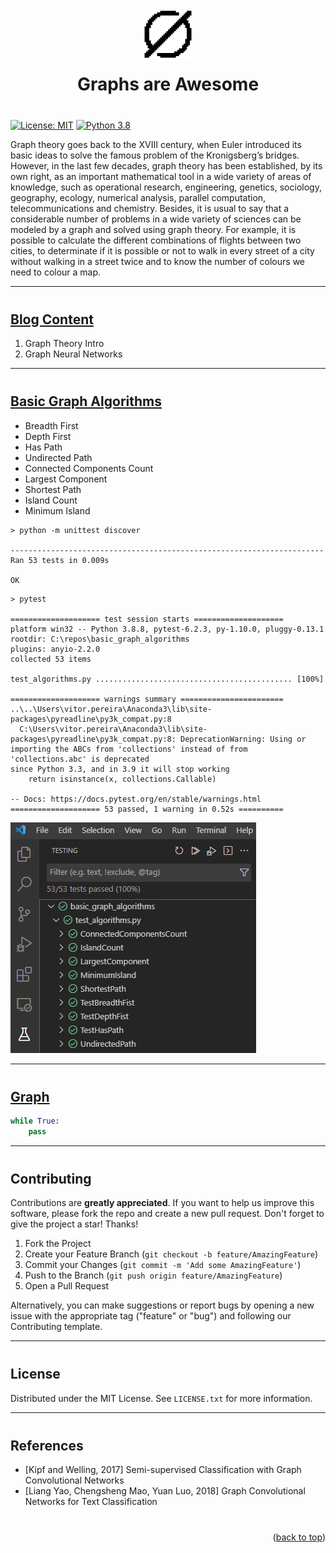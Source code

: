 <div align="center">
  <img width="80" src="docs/assets/logo.png">
  <h1 style="margin-bottom:40px; margin-top:20px">Graphs are Awesome
</h1>
</div>

<div id="top"></div>

[![License: MIT](https://img.shields.io/badge/License-MIT-yellow.svg)](https://opensource.org/licenses/MIT)
[![Python 3.8](https://upload.wikimedia.org/wikipedia/commons/a/a5/Blue_Python_3.8_Shield_Badge.svg)](https://www.python.org/)

Graph theory goes back to the XVIII century, when Euler introduced its basic ideas to solve the famous problem of the Kronigsberg’s bridges. However, in the last few decades, graph theory has been established, by its own right, as an important mathematical tool in a wide variety of areas of knowledge, such as operational research, engineering, genetics, sociology, geography, ecology, numerical analysis, parallel computation, telecommunications and chemistry. Besides, it is usual to say that a considerable number of problems in a wide variety of sciences can be modeled by a graph and solved using graph theory. For example, it is possible to calculate the different combinations of flights between two cities, to determinate if it is possible or not to walk in every street of a city without walking in a street twice and to know the number of colours we need to colour a map.

---

<h2 style="margin-top:40px"><a href="algorithms/README.md">Blog Content</a></h2>

1. Graph Theory Intro
2. Graph Neural Networks

---

<h2 style="margin-top:40px"><a href="algorithms/README.md">Basic Graph Algorithms</a></h2>

* Breadth First
* Depth First
* Has Path
* Undirected Path
* Connected Components Count
* Largest Component
* Shortest Path
* Island Count
* Minimum Island



```
> python -m unittest discover

----------------------------------------------------------------------
Ran 53 tests in 0.009s

OK
```

```
> pytest

==================== test session starts ==================== 
platform win32 -- Python 3.8.8, pytest-6.2.3, py-1.10.0, pluggy-0.13.1
rootdir: C:\repos\basic_graph_algorithms
plugins: anyio-2.2.0
collected 53 items

test_algorithms.py ............................................ [100%] 

==================== warnings summary ======================= 
..\..\Users\vitor.pereira\Anaconda3\lib\site-packages\pyreadline\py3k_compat.py:8
  C:\Users\vitor.pereira\Anaconda3\lib\site-packages\pyreadline\py3k_compat.py:8: DeprecationWarning: Using or importing the ABCs from 'collections' instead of from 'collections.abc' is deprecated 
since Python 3.3, and in 3.9 it will stop working
    return isinstance(x, collections.Callable)

-- Docs: https://docs.pytest.org/en/stable/warnings.html
==================== 53 passed, 1 warning in 0.52s ==========
```

![](docs/assets/tests.png)


---

<h2 style="margin-top:40px"><a href="graph/README.md">Graph</a></h2>

```python
while True:
    pass
```

---

<h2 style="margin-top:40px">Contributing</h2>

Contributions are **greatly appreciated**. If you want to help us improve this software, please fork the repo and create a new pull request. Don't forget to give the project a star! Thanks!

1. Fork the Project
2. Create your Feature Branch (`git checkout -b feature/AmazingFeature`)
3. Commit your Changes (`git commit -m 'Add some AmazingFeature'`)
4. Push to the Branch (`git push origin feature/AmazingFeature`)
5. Open a Pull Request

Alternatively, you can make suggestions or report bugs by opening a new issue with the appropriate tag ("feature" or "bug") and following our Contributing template.

---

<h2 style="margin-top:40px">License</h2>

Distributed under the MIT License. See `LICENSE.txt` for more information.

---

<h2 style="margin-top:40px">References</h2>

+ [Kipf and Welling, 2017]  Semi-supervised Classification with Graph Convolutional Networks
+ [Liang Yao, Chengsheng Mao, Yuan Luo, 2018] Graph Convolutional Networks for Text Classification


<p style="margin-bottom:20px; margin-top:40px" align="right">(<a href="#top">back to top</a>)</p>

